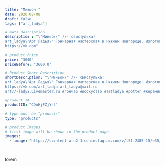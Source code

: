 ```yaml
---
title: "Миньон "
date: 2020-08-08
draft: false
tags: ["art_ladya"]

# meta description
description : "\"Миньон\" //- свистулька! 
art_ladya\"Арт Ладья\" Гончарная мастерская в Нижнем Новгороде. Изготовление керамики и мастер//-классы по обучению. 
https://vk.com"

# product Price
price: "3000"
priceBefore: "3600.0"

# Product Short Description
shortDescription: "\"Миньон\" //- свистулька! 
art_ladya\"Арт Ладья\" Гончарная мастерская в Нижнем Новгороде. Изготовление керамики и мастер//-классы по обучению. 
https://vk.com/art_ladya art_ladya@mail.ru 
art//-ladya.Livemaster.ru #гончар #исскуство #artladya #potter #керамикаручнаяработа #гончарнаямастерская #керамиканазаказ #handmade #черепаха #керамика #эксклюзивнаякерамика #music #ceramicar #claygoods #музыка #pennywhistle #ceramic #design #свистулька #ceramicart #керамическаясвистулька #миньон #minions #авторскаякерамика"

#product ID
productID: "CDnHjFZjY-f"

# type must be "products"
type: "products"

# product Images
# first image will be shown in the product page
images:
  - image: "https://scontent-arn2-1.cdninstagram.com/v/t51.2885-15/e35/117183639_161160812268873_6253697320296735589_n.jpg?se=7&tp=1&_nc_ht=scontent-arn2-1.cdninstagram.com&_nc_cat=109&_nc_ohc=RHr24UB4fM8AX8xdBd_&ccb=7-4&oh=4cceb4c2d0bec34aef766ad102eb1a4a&oe=6085CF1F&_nc_sid=86f79a&ig_cache_key=MjM3MDg5NjkyNjEzODUzNTgzOQ%3D%3D.2-ccb7-4"

---
```

lorem
